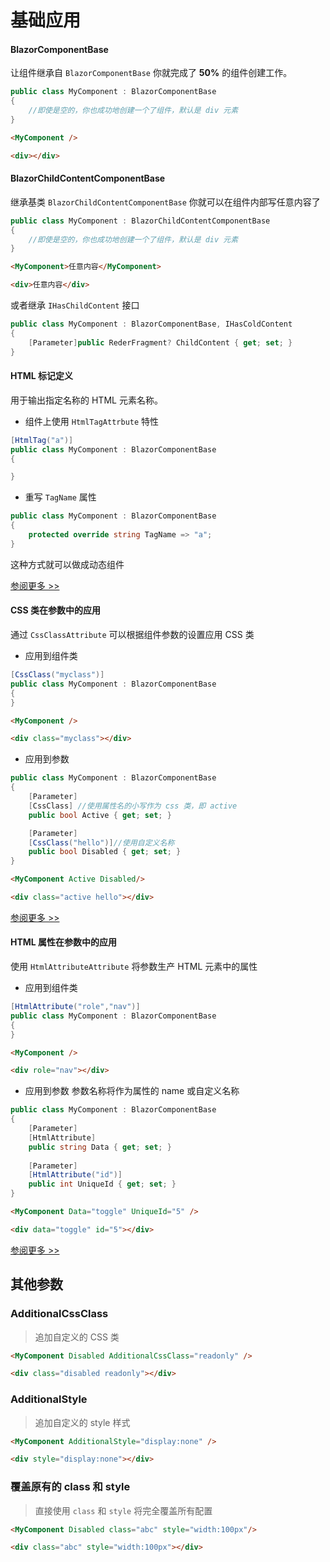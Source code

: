 # 基础应用

#### BlazorComponentBase
让组件继承自 `BlazorComponentBase` 你就完成了 **50%** 的组件创建工作。

```csharp
public class MyComponent : BlazorComponentBase
{
    //即使是空的，你也成功地创建一个了组件，默认是 div 元素
}
```
```html
<MyComponent />

<div></div>
```

#### BlazorChildContentComponentBase
继承基类 `BlazorChildContentComponentBase` 你就可以在组件内部写任意内容了

```csharp
public class MyComponent : BlazorChildContentComponentBase
{
    //即使是空的，你也成功地创建一个了组件，默认是 div 元素
}
```
```html
<MyComponent>任意内容</MyComponent>

<div>任意内容</div>
```
或者继承 `IHasChildContent` 接口
```csharp
public class MyComponent : BlazorComponentBase, IHasColdContent
{
    [Parameter]public RederFragment? ChildContent { get; set; }
}
```

#### HTML 标记定义
用于输出指定名称的 HTML 元素名称。
* 组件上使用 `HtmlTagAttrbute` 特性
```csharp
[HtmlTag("a")]
public class MyComponent : BlazorComponentBase
{

}

```
* 重写 `TagName` 属性
```csharp
public class MyComponent : BlazorComponentBase
{
    protected override string TagName => "a";
}
```
这种方式就可以做成动态组件

[参阅更多 >>](HtmlTag.md)


#### CSS 类在参数中的应用
通过 `CssClassAttribute` 可以根据组件参数的设置应用 CSS 类
* 应用到组件类
```csharp
[CssClass("myclass")]
public class MyComponent : BlazorComponentBase
{
}
```
```html
<MyComponent />

<div class="myclass"></div>
```

* 应用到参数
```csharp
public class MyComponent : BlazorComponentBase
{
    [Parameter]
    [CssClass] //使用属性名的小写作为 css 类，即 active
    public bool Active { get; set; } 

    [Parameter]
    [CssClass("hello")]//使用自定义名称
    public bool Disabled { get; set; }
}
```
```html
<MyComponent Active Disabled/>

<div class="active hello"></div>
```

[参阅更多 >>](CssClassAttribute.md)

#### HTML 属性在参数中的应用
使用 `HtmlAttributeAttribute` 将参数生产 HTML 元素中的属性

* 应用到组件类
```csharp
[HtmlAttribute("role","nav")]
public class MyComponent : BlazorComponentBase
{
}
```
```html
<MyComponent />

<div role="nav"></div>
```
* 应用到参数
参数名称将作为属性的 name 或自定义名称

```csharp
public class MyComponent : BlazorComponentBase
{
    [Parameter]
    [HtmlAttribute]
    public string Data { get; set; } 
    
    [Parameter]
    [HtmlAttribute("id")]
    public int UniqueId { get; set; } 
}
```
```html
<MyComponent Data="toggle" UniqueId="5" />

<div data="toggle" id="5"></div>
```
[参阅更多 >>](HtmlAttributeAttribute.md)

## 其他参数
### AdditionalCssClass
> 追加自定义的 CSS 类
```html
<MyComponent Disabled AdditionalCssClass="readonly" />

<div class="disabled readonly"></div>
```

### AdditionalStyle
> 追加自定义的 style 样式

```html
<MyComponent AdditionalStyle="display:none" />

<div style="display:none"></div>
```

### 覆盖原有的 class 和 style
> 直接使用 `class` 和 `style` 将完全覆盖所有配置
```html
<MyComponent Disabled class="abc" style="width:100px"/>

<div class="abc" style="width:100px"></div>
```